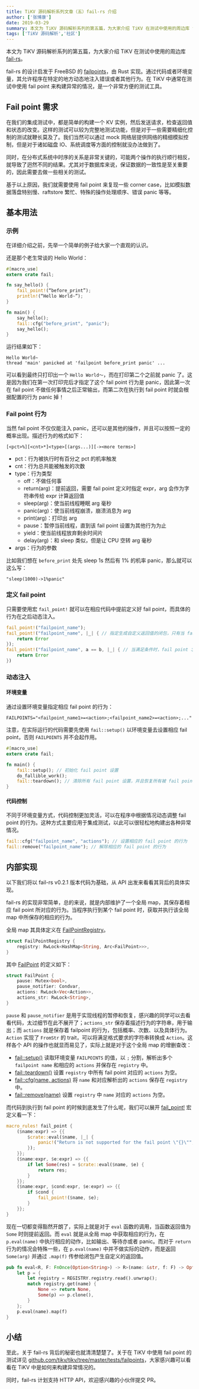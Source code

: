 ```yaml
---
title: TiKV 源码解析系列文章（五）fail-rs 介绍
author: ['张博康']
date: 2019-03-29
summary: 本文为 TiKV 源码解析系列的第五篇，为大家介绍 TiKV 在测试中使用的周边库 fail-rs。
tags: ['TiKV 源码解析','社区']
---
```


本文为 TiKV 源码解析系列的第五篇，为大家介绍 TiKV 在测试中使用的周边库 [fail-rs](https://github.com/pingcap/fail-rs)。

fail-rs 的设计启发于 FreeBSD 的 [failpoints](https://www.freebsd.org/cgi/man.cgi?query=fail)，由 Rust 实现。通过代码或者环境变量，其允许程序在特定的地方动态地注入错误或者其他行为。在 TiKV 中通常在测试中使用 fail point 来构建异常的情况，是一个非常方便的测试工具。

## Fail point 需求

在我们的集成测试中，都是简单的构建一个 KV 实例，然后发送请求，检查返回值和状态的改变。这样的测试可以较为完整地测试功能，但是对于一些需要精细化控制的测试就鞭长莫及了。我们当然可以通过 mock 网络层提供网络的精细模拟控制，但是对于诸如磁盘 IO、系统调度等方面的控制就没办法做到了。

同时，在分布式系统中时序的关系是非常关键的，可能两个操作的执行顺行相反，就导致了迥然不同的结果。尤其对于数据库来说，保证数据的一致性是至关重要的，因此需要去做一些相关的测试。

基于以上原因，我们就需要使用 fail point 来复现一些 corner case，比如模拟数据落盘特别慢、raftstore 繁忙、特殊的操作处理顺序、错误 panic 等等。

## 基本用法

### 示例

在详细介绍之前，先举一个简单的例子给大家一个直观的认识。

还是那个老生常谈的 Hello World：

```rust
#[macro_use]
extern crate fail;

fn say_hello() {
    fail_point!(“before_print”);
    println!(“Hello World~”);
}

fn main() {
    say_hello();
    fail::cfg("before_print", "panic");
    say_hello();
}
```

运行结果如下：

```text
Hello World~
thread 'main' panicked at 'failpoint before_print panic' ...
```

可以看到最终只打印出一个 `Hello World～`，而在打印第二个之前就 panic 了。这是因为我们在第一次打印完后才指定了这个 fail point 行为是 panic，因此第一次在 fail point 不做任何事情之后正常输出，而第二次在执行到 fail point 时就会根据配置的行为 panic 掉！

### Fail point 行为

当然 fail point 不仅仅能注入 panic，还可以是其他的操作，并且可以按照一定的概率出现。描述行为的格式如下：

```
[<pct>%][<cnt>*]<type>[(args...)][-><more terms>]
```

+ pct：行为被执行时有百分之 pct 的机率触发
+ cnt：行为总共能被触发的次数
+ type：行为类型
  + off：不做任何事
  + return(arg)：提前返回，需要 fail point 定义时指定 expr，arg 会作为字符串传给 expr 计算返回值
  + sleep(arg)：使当前线程睡眠 arg 毫秒
  + panic(arg)：使当前线程崩溃，崩溃消息为 arg
  + print(arg)：打印出 arg
  + pause：暂停当前线程，直到该 fail point 设置为其他行为为止
  + yield：使当前线程放弃剩余时间片
  + delay(arg)：和 sleep 类似，但是让 CPU 空转 arg 毫秒
+ args：行为的参数

比如我们想在 `before_print` 处先 sleep 1s 然后有 1% 的机率 panic，那么就可以这么写：

```text
"sleep(1000)->1%panic"
```

### 定义 fail point

只需要使用宏 `fail_point!` 就可以在相应代码中提前定义好 fail point，而具体的行为在之后动态注入。

```rust
fail_point!("failpoint_name");
fail_point!("failpoint_name", |_| { // 指定生成自定义返回值的闭包，只有当 fail point 的行为为 return 时，才会调用该闭包并返回结果
    return Error
});
fail_point!("failpoint_name", a == b, |_| { // 当满足条件时，fail point 才被触发
    return Error
})
```

### 动态注入

#### 环境变量

通过设置环境变量指定相应 fail point 的行为：

```shell
FAILPOINTS="<failpoint_name1>=<action>;<failpoint_name2>=<action>;..."
```

注意，在实际运行的代码需要先使用 `fail::setup()` 以环境变量去设置相应 fail point，否则 `FAILPOINTS` 并不会起作用。

```rust
#[macro_use]
extern crate fail;

fn main() {
    fail::setup(); // 初始化 fail point 设置
    do_fallible_work();
    fail::teardown(); // 清除所有 fail point 设置，并且恢复所有被 fail point 暂停的线程
}
```

#### 代码控制

不同于环境变量方式，代码控制更加灵活，可以在程序中根据情况动态调整 fail point 的行为。这种方式主要应用于集成测试，以此可以很轻松地构建出各种异常情况。

```rust
fail::cfg("failpoint_name", "actions"); // 设置相应的 fail point 的行为
fail::remove("failpoint_name"); // 解除相应的 fail point 的行为
```

## 内部实现

以下我们将以 fail-rs v0.2.1 版本代码为基础，从 API 出发来看看其背后的具体实现。

fail-rs 的实现非常简单，总的来说，就是内部维护了一个全局 map，其保存着相应 fail point 所对应的行为。当程序执行到某个 fail point 时，获取并执行该全局 map 中所保存的相应的行为。

全局 map 其具体定义在 [FailPointRegistry](https://github.com/pingcap/fail-rs/blob/v0.2.1/src/lib.rs#L602)。

```rust
struct FailPointRegistry {
    registry: RwLock<HashMap<String, Arc<FailPoint>>>,
}
```

其中 [FailPoint](https://github.com/pingcap/fail-rs/blob/v0.2.1/src/lib.rs#L518) 的定义如下：

```rust
struct FailPoint {
    pause: Mutex<bool>,
    pause_notifier: Condvar,
    actions: RwLock<Vec<Action>>,
    actions_str: RwLock<String>,
}
```

`pause` 和 `pause_notifier` 是用于实现线程的暂停和恢复，感兴趣的同学可以去看看代码，太过细节在此不展开了；`actions_str` 保存着描述行为的字符串，用于输出；而 `actions` 就是保存着 failpoint 的行为，包括概率、次数、以及具体行为。`Action` 实现了 `FromStr` 的 trait，可以将满足格式要求的字符串转换成 `Action`。这样各个 API 的操作也就显而易见了，实际上就是对于这个全局 map 的增删查改：

+ [fail::setup()](https://github.com/pingcap/fail-rs/blob/v0.2.1/src/lib.rs#L628) 读取环境变量 `FAILPOINTS` 的值，以 `;` 分割，解析出多个 `failpoint name` 和相应的 `actions` 并保存在 `registry` 中。
+ [fail::teardown()](https://github.com/pingcap/fail-rs/blob/v0.2.1/src/lib.rs#L729) 设置 `registry` 中所有 fail point 对应的 `actions` 为空。
+ [fail::cfg(name, actions)](https://github.com/pingcap/fail-rs/blob/v0.2.1/src/lib.rs#L729) 将 `name` 和对应解析出的 `actions` 保存在 `registry` 中。
+ [fail::remove(name)](https://github.com/pingcap/fail-rs/blob/v0.2.1/src/lib.rs#L729) 设置 `registry` 中 `name` 对应的 `actions` 为空。

而代码到执行到 fail point 的时候到底发生了什么呢，我们可以展开 [fail_point!](https://github.com/pingcap/fail-rs/blob/v0.2.1/src/lib.rs#L817) 宏定义看一下：

```rust
macro_rules! fail_point {
    ($name:expr) => {{
        $crate::eval($name, |_| {
            panic!("Return is not supported for the fail point \"{}\"", $name);
        });
    }};
    ($name:expr, $e:expr) => {{
        if let Some(res) = $crate::eval($name, $e) {
            return res;
        }
    }};
    ($name:expr, $cond:expr, $e:expr) => {{
        if $cond {
            fail_point!($name, $e);
        }
    }};
}
```

现在一切都变得豁然开朗了，实际上就是对于 `eval` 函数的调用，当函数返回值为 `Some` 时则提前返回。而 `eval` 就是从全局 map 中获取相应的行为，在 `p.eval(name)` 中执行相应的动作，比如输出、等待亦或者 panic。而对于 `return` 行为的情况会特殊一些，在 `p.eval(name)` 中并不做实际的动作，而是返回 `Some(arg)` 并通过 `.map(f)` 传参给闭包产生自定义的返回值。

```rust
pub fn eval<R, F: FnOnce(Option<String>) -> R>(name: &str, f: F) -> Option<R> {
    let p = {
        let registry = REGISTRY.registry.read().unwrap();
        match registry.get(name) {
            None => return None,
            Some(p) => p.clone(),
        }
    };
    p.eval(name).map(f)
}
```

## 小结

至此，关于 fail-rs 背后的秘密也就清清楚楚了。关于在 TiKV 中使用 fail point 的测试详见 [github.com/tikv/tikv/tree/master/tests/failpoints](https://github.com/tikv/tikv/tree/master/tests/failpoints)，大家感兴趣可以看看在 TiKV 中是如何来构建异常情况的。

同时，fail-rs 计划支持 HTTP API，欢迎感兴趣的小伙伴提交 PR。
